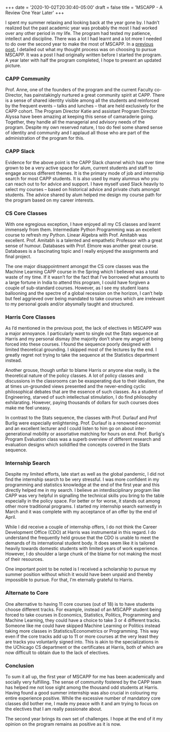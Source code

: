 +++
date =   '2020-10-02T20:30:40-05:00'
draft = false
title = 'MSCAPP - A Review One Year Later'
+++

I spent my summer relaxing and looking back at the year gone by. I hadn’t realized but the past academic year was probably the most I had worked over any other period in my life. The program had tested my patience, intellect and discipline. There was a lot I had learnt and a lot more I needed to do over the second year to make the most of MSCAPP. In a [previous post](content/posts/why-i-chose-mscapp.md), I detailed out what my thought process was on choosing to pursue MSCAPP. It was a post I had originally written before I started the program. A year later with half the program completed, I hope to present an updated picture.

### CAPP Community

Prof. Anne, one of the founders of the program and the current Faculty co-Director, has painstakingly nurtured a great community spirit at CAPP. There is a sense of shared identity visible among all the students and reinforced by the frequent events – talks and lunches – that are held exclusively for the CAPP cohort. The Program Director Katie and assistant Program Director Alyssa have been amazing at keeping this sense of camaraderie going. Together, they handle all the managerial and advisory needs of the program. Despite my own reserved nature, I too do feel some shared sense of identity and community and I applaud all those who are part of the administration of the program for this.

### CAPP Slack

Evidence for the above point is the CAPP Slack channel which has over time grown to be a very active space for alum, current students and staff to engage across different themes. It is the primary mode of job and internship search for most CAPP students. It is also used by many alumnus who you can reach out to for advice and support. I have myself used Slack heavily to select my courses – based on historical advice and private chats amongst students. The advice shared by alum helped me design my course path for the program based on my career interests.

### CS Core Classes

With one egregious exception, I have enjoyed all my CS classes and learnt immensely from them. Intermediate Python Programming was an excellent course to refresh my Python. Linear Algebra with Prof. Amitabh was excellent. Prof. Amitabh is a talented and empathetic Professor with a great sense of humour. Databases with Prof. Elmore was another great course. Databases is a fascinating topic and I really enjoyed the assignments and final project.

The one major disappointment amongst the CS core classes was the Machine Learning CAPP course in the Spring which I believed was a total waste of my time. If it wasn’t for the fact that I’ve borrowed what amounts to a large fortune in India to attend this program, I could have forgiven a couple of sub-standard courses. However, as I see my student loans ballooning and the spectre of a global recession on the horizon, I can’t help but feel aggrieved over being mandated to take courses which are irrelevant to my personal goals and/or abysmally taught and structured.

### Harris Core Classes

As I’d mentioned in the previous post, the lack of electives in MSCAPP was a major annoyance. I particularly want to single out the Stats sequence at Harris and my personal dismay (the majority don’t share my anger) at being forced into these courses. I found the sequence poorly designed with limited theoretical grounding. I skipped most of the lectures by the end. I greatly regret not trying to take the sequence at the Statistics department instead.

Another grouse, though unfair to blame Harris or anyone else really, is the theoretical nature of the policy classes. A lot of policy classes and discussions in the classrooms can be exasperating due to their idealism, the at times un-grounded views presented and the never-ending cyclic philosophical debates that are the essence of such classes. As a student of Engineering, starved of such intellectual stimulation, I do find philosophy exhilarating. However, paying thousands of dollars for such courses does make me feel uneasy.

In contrast to the Stats sequence, the classes with Prof. Durlauf and Prof Burlig were especially enlightening. Prof. Durlauf is a renowned economist and an excellent lecturer and I could listen to him go on about inter-generational mobility or assortative matching for hours on end. Prof. Burlig's Program Evaluation class was a superb overview of different research and evaluation designs which solidified the concepts covered in the Stats sequence.

### Internship Search

Despite my limited efforts, late start as well as the global pandemic, I did not find the internship search to be very stressful. I was more confident in my programming and statistics knowledge at the end of the first year and this directly helped me in my search. I believe an interdisciplinary program like CAPP was very helpful in signalling the technical skills you bring to the table especially in the policy space. For better or for worse, it stands out among other more traditional programs. I started my internship search earnestly in March and it was complete with my acceptance of an offer by the end of April.

While I did receive a couple of internship offers, I do not think the Career Development Office (CDO) at Harris was instrumental in this regard. I do understand the frequently held grouse that the CDO is unable to meet the demands of its international student body. It does seem like it is tailored heavily towards domestic students with limited years of work experience. However, I do shoulder a large chunk of the blame for not making the most of their resources.

One important point to be noted is I received a scholarship to pursue my summer position without which it would have been unpaid and thereby impossible to pursue. For that, I'm eternally grateful to Harris.

### Alternate to Core

One alternative to having 11 core courses (out of 18) is to have students choose different tracks. For example, instead of an MSCAPP student being forced to take courses in Economics, Statistics, Politics, Programming and Machine Learning, they could have a choice to take 3 or 4 different tracks. Someone like me could have skipped Machine Learning or Politics instead taking more classes in Statistics/Econometrics or Programming. This way even if the core tracks add up to 11 or more courses at the very least they are tracks you voluntarily signed into. This is akin to the specializations in the UChicago CS department or the certificates at Harris, both of which are now difficult to obtain due to the lack of electives.

### Conclusion

To sum it all up, the first year of MSCAPP for me has been academically and socially very fulfilling. The sense of community fostered by the CAPP team has helped me not lose sight among the thousand odd students at Harris. Having found a good summer internship was also crucial in colouring my entire experience positive. While the excessive number of mandatory core classes did bother me, I made my peace with it and am trying to focus on the electives that I am really passionate about.

The second year brings its own set of challenges. I hope at the end of it my opinion on the program remains as positive as it is now.
